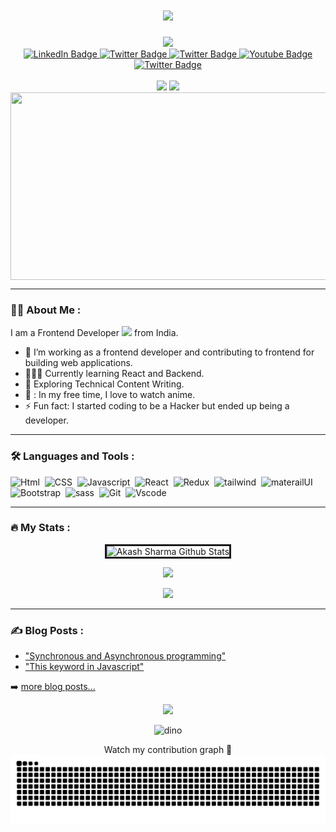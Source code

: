 <div id="header" align="center">
  <h1 align="center">
  <a href="#">
    <img src="https://readme-typing-svg.herokuapp.com/?lines=Hey,+There!+👋;Akash+here...;nice+to+see+you!&center=true&size=30">
  </a>
</h1>
  <img src="https://media.giphy.com/media/M9gbBd9nbDrOTu1Mqx/giphy.gif" width="200"/>
  <div id="badges">
  <a href="https://www.linkedin.com/in/akash-sharma-0251051a1">
    <img src="https://img.shields.io/badge/linkedin-%230077b5?style=for-the-badge&logo=linkedin&logoColor=white" alt="LinkedIn Badge"/>
  </a>
  <a href="https://twitter.com/Akasharma18">
    <img src="https://img.shields.io/badge/twitter-%231DA1F2?style=for-the-badge&logo=twitter&logoColor=white" alt="Twitter Badge"/>
  </a>  
  <a href="https://www.instagram.com/im_perfect13o7/?hl=en">
    <img src="https://img.shields.io/badge/instagram-%23E1306C?style=for-the-badge&logo=instagram&logoColor=white" alt="Twitter Badge"/>
  </a>
  <a href="">
    <img src="https://img.shields.io/badge/discord-%237289DA?style=for-the-badge&logo=youtube&logoColor=white" alt="Youtube Badge"/>
  </a>
  <a href="https://hashnode.com/@akash1307">
    <img src="https://img.shields.io/badge/hashnode-rgb(32 92 255)?style=for-the-badge&logo=hashnode&logoColor=white" alt="Twitter Badge"/>
  </a>
</div>
  <br>
  <img src="https://slackmojis.com/emojis/11401-among-us-dance/download" width="30"/>
  <a href="https://akash-sharma18.netlify.app/#" alt="Portfolio">
  <img src="https://img.shields.io/website?label=Portfolio&style=for-the-badge&url=https%3A%2F%2Fcodestackr.com"/>
  </a>
<!--   <img src="https://activity-graph.herokuapp.com/graph?username=akash-1318&theme=dracula&bg_color=00000000&color=878787&line=4c8ed9&point=00000000&area=true&hide_border=true"><br><br>
<div align="center"> -->
</div>
<img src="https://media.giphy.com/media/dWesBcTLavkZuG35MI/giphy.gif" width="600" height="300" align="center"/>
</div>

---

### :man_technologist: About Me :

I am a Frontend Developer <img src="https://media.giphy.com/media/WUlplcMpOCEmTGBtBW/giphy.gif" width="30"> from India.
- :telescope: I’m working as a frontend developer and contributing to frontend for building web applications.
- 🧑🏻‍💻 Currently learning React and Backend.
- :seedling: Exploring Technical Content Writing.
- 🤩 : In my free time, I love to watch anime.
- ⚡️ Fun fact: I started coding to be a Hacker but ended up being a developer.

---

### :hammer_and_wrench: Languages and Tools :
<div>
  <img src="https://cdn.jsdelivr.net/gh/devicons/devicon/icons/html5/html5-original.svg" title="Html" alt="Html" width="40" height="40"/>&nbsp;
  <img src="https://cdn.jsdelivr.net/gh/devicons/devicon/icons/css3/css3-original.svg" title="CSS" alt="CSS" width="40" height="40"/>&nbsp;
  <img src="https://cdn.jsdelivr.net/gh/devicons/devicon/icons/javascript/javascript-original.svg" title="Javascript" alt="Javascript" width="40" height="40"/>&nbsp;
  <img src="https://cdn.jsdelivr.net/gh/devicons/devicon/icons/react/react-original.svg" title="React" alt="React" width="40" height="40"/>&nbsp;
  <img src="https://cdn.jsdelivr.net/gh/devicons/devicon/icons/redux/redux-original.svg" title="Redux" alt="Redux" width="40" height="40"/>&nbsp;
  <img src="https://cdn.jsdelivr.net/gh/devicons/devicon/icons/tailwindcss/tailwindcss-original-wordmark.svg" title="tailwind" alt="tailwind" width="40" height="40"/>&nbsp;
  <img src="https://cdn.jsdelivr.net/gh/devicons/devicon/icons/materialui/materialui-original.svg" title="materailUI" alt="materailUI" width="40" height="40"/>&nbsp;
  <img src="https://cdn.jsdelivr.net/gh/devicons/devicon/icons/bootstrap/bootstrap-original.svg" title="Bootstrap" alt="Bootstrap" width="40" height="40"/>&nbsp;
  <img src="https://cdn.jsdelivr.net/gh/devicons/devicon/icons/sass/sass-original.svg" title="sass" alt="sass" width="40" height="40"/>&nbsp;
  <img src="https://cdn.jsdelivr.net/gh/devicons/devicon/icons/git/git-original.svg" title="Git" alt="Git" width="40" height="40"/>&nbsp;
  <img src="https://cdn.jsdelivr.net/gh/devicons/devicon/icons/vscode/vscode-original.svg" title="Vscode" alt="Vscode" width="40" height="40"/>&nbsp;
</div>

---

### :fire: My Stats :
<p align='center'><img width="450px" style="border-style:solid" src="https://github-readme-streak-stats.herokuapp.com/?user=akash-1318&theme=radical" alt="Akash Sharma Github Stats" />
  </p> 
   <p align='center'>
  <img width="450px" src="https://github-readme-stats.vercel.app/api?username=akash-1318&count_private=true&theme=radical"/>
</p>
  <p align='center'>
  <img src = "https://github-readme-stats.vercel.app/api/top-langs/?username=akash-1318&theme=radical&hide=jupyter%20notebook&layout=compact&langs_count=8"></p>
  
  ---
  
  ### :writing_hand: Blog Posts :
  <!-- BLOG-POST-LIST:START -->
- ["Synchronous and Asynchronous programming"](https://knightdev.hashnode.dev/synchronous-and-asynchronous-programming-in-javascript)
- ["This keyword in Javascript"](https://knightdev.hashnode.dev/this-keyword-in-javascript)

➡️ [more blog posts...](https://hashnode.com/@akash1307)

<div align="center">
  
[![](http://spotify.aio-api.ml/spotify?id=qy9jhr85so9g8pr6zz7aizc6x&theme=wavy&image=true&bars_when_not_listening=true&bg_color=black&title_color=cyan&text_color=cyan)](https://open.spotify.com/user/qy9jhr85so9g8pr6zz7aizc6x)
  
 
 ![dino](https://user-images.githubusercontent.com/72180173/147874434-07a7880a-c659-47ab-bbbc-d564bb10bb3f.gif)

Watch my contribution graph 🐍
 ![Watch my contribution graph being eaten by a Snake!](https://raw.githubusercontent.com/akash-1318/akash-1318/master/snake.svg)
  
  </div>

